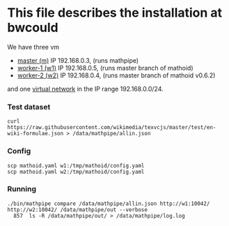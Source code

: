 # This file describes the installation at bwcould

We have three vm
* [master (m)](https://bwcloud.ruf.uni-freiburg.de/dashboard/project/instances/59ed6501-fb62-4bbf-b2c4-b3b92665506e/)
IP 192.168.0.3, (runs mathpipe)
* [worker-1 (w1)](https://bwcloud.ruf.uni-freiburg.de/dashboard/project/instances/eec808f5-2603-4d1a-8bb6-4fb82ceb96ef/)
IP 192.168.0.5, (runs master branch of mathoid)
* [worker-2 (w2)](https://bwcloud.ruf.uni-freiburg.de/dashboard/project/instances/447dfc68-2210-42ad-86d9-8abe00ebe15c/)
IP 192.168.0.4, (runs master branch of mathoid v0.6.2)

and one [virtual network](https://bwcloud.ruf.uni-freiburg.de/dashboard/project/networks/2de311c0-0cec-4733-a022-d166eb175dfd/detail)
in the IP range 192.168.0.0/24.

### Test dataset
```
curl https://raw.githubusercontent.com/wikimedia/texvcjs/master/test/en-wiki-formulae.json > /data/mathpipe/allin.json
```
### Config
```
scp mathoid.yaml w1:/tmp/mathoid/config.yaml
scp mathoid.yaml w2:/tmp/mathoid/config.yaml
```
### Running
```
./bin/mathpipe compare /data/mathpipe/allin.json http://w1:10042/ http://w2:10042/ /data/mathpipe/out --verbose
  857  ls -R /data/mathpipe/out/ > /data/mathpipe/log.log
```

